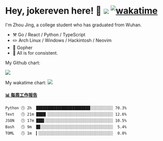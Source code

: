 # Hey, jokereven here! 👋 ![](https://visitor-badge.laobi.icu/badge?page_id=jokereven.readme) [![wakatime](https://wakatime.com/badge/user/eada5769-12fd-41f7-af3d-65254494dce1.svg)](https://wakatime.com/@eada5769-12fd-41f7-af3d-65254494dce1)

I'm Zhou Jing, a college student who has graduated from Wuhan.
-   :hammer_and_pick: Go / React / Python / TypeScript
-   :pencil2: Arch Linux / Windows / Hackintosh / Neovim
-   :seedling: Gopher
-   :thought_balloon: All is for consistent.

My Github chart:

![](https://ghchart.rshah.org/JonnieWayy)

My wakatime chart:
![](https://wakatime.com/share/@jokereven/1679dc82-4bf9-4b63-9203-390d608503de.png)

<!-- waka-box start -->
#### <a href="https://gist.github.com/9f8118785e2d128d746db5f61b0e0a2a" target="_blank">📊 每周工作报告</a>
```text
Python 🕓 2h  ███████████████████████▉░░░░░░░░░░ 70.3%
Text   🕓 21m ████▎░░░░░░░░░░░░░░░░░░░░░░░░░░░░░ 12.6%
JSON   🕓 17m ███▌░░░░░░░░░░░░░░░░░░░░░░░░░░░░░░ 10.5%
Bash   🕓 9m  █▊░░░░░░░░░░░░░░░░░░░░░░░░░░░░░░░░  5.4%
TOML   🕓 1m  ▎░░░░░░░░░░░░░░░░░░░░░░░░░░░░░░░░░  0.8%
```
<!-- Powered by https://github.com/journey-ad/waka-box-go . -->
<!-- waka-box end -->
